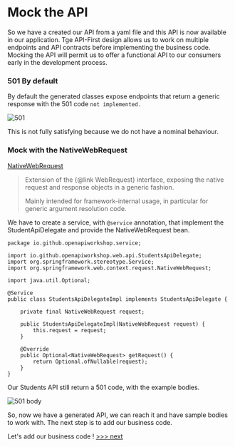 # Mock the API
So we have a created our API from a yaml file and this API is now available in our application.
Tge API-First design allows us to work on multiple endpoints and API contracts before implementing 
the business code. Mocking the API will permit us to offer a functional API to our consumers 
early in the development process.

### 501 By default
By default the generated classes expose endpoints that return a generic response with the 501 code
`not implemented.`

![501](https://github.com/avdev4j/workshop-openapi/blob/master/resources/images/3/501.png)

This is not fully satisfying because we do not have a nominal behaviour.

### Mock with the NativeWebRequest
[NativeWebRequest](https://docs.spring.io/spring/docs/current/javadoc-api/org/springframework/web/context/request/NativeWebRequest.html)
> Extension of the {@link WebRequest} interface, exposing the native request and response objects in a generic fashion.
    <p>Mainly intended for framework-internal usage,
   in particular for generic argument resolution code.</p>

We have to create a service, with `@service` annotation, that implement the StudentApiDelegate and provide the NativeWebRequest bean.

```
package io.github.openapiworkshop.service;

import io.github.openapiworkshop.web.api.StudentsApiDelegate;
import org.springframework.stereotype.Service;
import org.springframework.web.context.request.NativeWebRequest;

import java.util.Optional;

@Service
public class StudentsApiDelegateImpl implements StudentsApiDelegate {

    private final NativeWebRequest request;

    public StudentsApiDelegateImpl(NativeWebRequest request) {
        this.request = request;
    }

    @Override
    public Optional<NativeWebRequest> getRequest() {
        return Optional.ofNullable(request);
    }
}
```

Our Students API still return a 501 code, with the example bodies.

![501 body](https://github.com/avdev4j/workshop-openapi/blob/master/resources/images/3/501_body.png)

So, now we have a generated API, we can reach it and have sample bodies to work with. The next step is
to add our business code.

Let's add our business code ! [>>> next](https://github.com/avdev4j/workshop-openapi/blob/master/4.%20Add-a-business-code.md)
